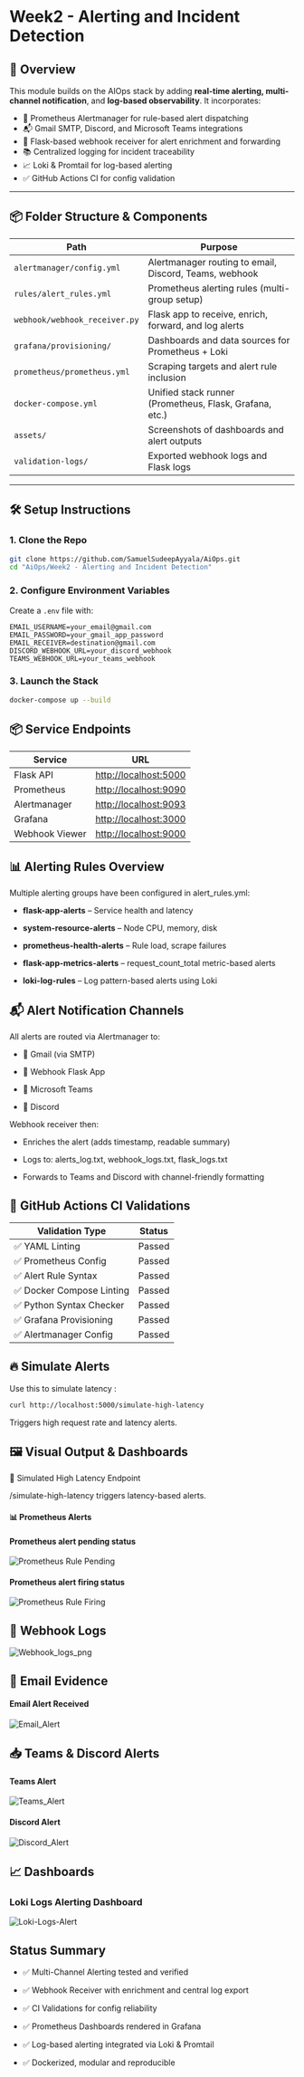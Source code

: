 # Week2 - Alerting and Incident Detection

## 🧠 Overview

This module builds on the AIOps stack by adding **real-time alerting, multi-channel notification**, and **log-based observability**. It incorporates:

- 🔔 Prometheus Alertmanager for rule-based alert dispatching  
- 📬 Gmail SMTP, Discord, and Microsoft Teams integrations  
- 📡 Flask-based webhook receiver for alert enrichment and forwarding  
- 📚 Centralized logging for incident traceability  
- 📈 Loki & Promtail for log-based alerting  
- ✅ GitHub Actions CI for config validation

---

## 📦 Folder Structure & Components

| Path                           | Purpose                                                  |
|--------------------------------|----------------------------------------------------------|
| `alertmanager/config.yml`      | Alertmanager routing to email, Discord, Teams, webhook  |
| `rules/alert_rules.yml`        | Prometheus alerting rules (multi-group setup)           |
| `webhook/webhook_receiver.py`  | Flask app to receive, enrich, forward, and log alerts   |
| `grafana/provisioning/`        | Dashboards and data sources for Prometheus + Loki       |
| `prometheus/prometheus.yml`    | Scraping targets and alert rule inclusion               |
| `docker-compose.yml`           | Unified stack runner (Prometheus, Flask, Grafana, etc.) |
| `assets/`                      | Screenshots of dashboards and alert outputs             |
| `validation-logs/`             | Exported webhook logs and Flask logs                    |

---

## 🛠️ Setup Instructions

### 1. Clone the Repo

```bash
git clone https://github.com/SamuelSudeepAyyala/AiOps.git
cd "AiOps/Week2 - Alerting and Incident Detection"
```
### 2. Configure Environment Variables

Create a ```.env``` file with:

```env
EMAIL_USERNAME=your_email@gmail.com
EMAIL_PASSWORD=your_gmail_app_password
EMAIL_RECEIVER=destination@gmail.com
DISCORD_WEBHOOK_URL=your_discord_webhook
TEAMS_WEBHOOK_URL=your_teams_webhook
```
### 3. Launch the Stack

```bash
docker-compose up --build
```

## 📦 Service Endpoints

| Service        | URL                                            |
| -------------- | ---------------------------------------------- |
| Flask API      | [http://localhost:5000](http://localhost:5000) |
| Prometheus     | [http://localhost:9090](http://localhost:9090) |
| Alertmanager   | [http://localhost:9093](http://localhost:9093) |
| Grafana        | [http://localhost:3000](http://localhost:3000) |
| Webhook Viewer | [http://localhost:9000](http://localhost:9000) |

## 📊 Alerting Rules Overview
Multiple alerting groups have been configured in alert_rules.yml:

- **flask-app-alerts** – Service health and latency

- **system-resource-alerts** – Node CPU, memory, disk

- **prometheus-health-alerts** – Rule load, scrape failures

- **flask-app-metrics-alerts** – request_count_total metric-based alerts

- **loki-log-rules** – Log pattern-based alerts using Loki

## 📬 Alert Notification Channels
All alerts are routed via Alertmanager to:

- 📧 Gmail (via SMTP)

- 📡 Webhook Flask App

- 💬 Microsoft Teams

- 🧵 Discord

Webhook receiver then:

- Enriches the alert (adds timestamp, readable summary)

- Logs to: alerts_log.txt, webhook_logs.txt, flask_logs.txt

- Forwards to Teams and Discord with channel-friendly formatting

## 🧪 GitHub Actions CI Validations

| Validation Type          | Status |
| ------------------------ | ------ |
| ✅ YAML Linting           | Passed |
| ✅ Prometheus Config      | Passed |
| ✅ Alert Rule Syntax      | Passed |
| ✅ Docker Compose Linting | Passed |
| ✅ Python Syntax Checker  | Passed |
| ✅ Grafana Provisioning   | Passed |
| ✅ Alertmanager Config    | Passed |

## 🔥 Simulate Alerts

Use this to simulate latency : 

```bash
curl http://localhost:5000/simulate-high-latency
```
Triggers high request rate and latency alerts.

## 🖼️ Visual Output & Dashboards
🔄 Simulated High Latency Endpoint

/simulate-high-latency triggers latency-based alerts.

#### 📊 Prometheus Alerts
#### Prometheus alert pending status
![Prometheus Rule Pending](assets/pending_status.png)

#### Prometheus alert firing status
![Prometheus Rule Firing](assets/Firing_status.png)

## 🧾 Webhook Logs

![Webhook_logs_png](./assets/webhook_logs.png)

## 📩 Email Evidence

#### Email Alert Received  
![Email_Alert](./assets/alert_email_image.png)

## 📥 Teams & Discord Alerts

#### Teams Alert
![Teams_Alert](./assets/teams_alert_evidence.png)

#### Discord Alert
![Discord_Alert](./assets/discord_alert_evidence.png)

## 📈 Dashboards

### Loki Logs Alerting Dashboard

![Loki-Logs-Alert](./assets/Loki-logs-prometheus-status.png)

## Status Summary

- ✅ Multi-Channel Alerting tested and verified

- ✅ Webhook Receiver with enrichment and central log export

- ✅ CI Validations for config reliability

- ✅ Prometheus Dashboards rendered in Grafana

- ✅ Log-based alerting integrated via Loki & Promtail

- ✅ Dockerized, modular and reproducible